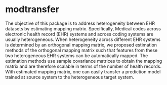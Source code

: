 # modtransfer
The objective of this package is to address heterogeneity between EHR datasets by estimating mapping matrix. Specifically, Medical codes across electronic health record (EHR) systems and across coding systems are usually heterogeneous. When heterogeneity across different EHR systems is determined by an orthogonal mapping matrix, we proposed estimation methods of the orthogonal mapping matrix such that features from these two heterogeneous EHR systems can be automatically mapped. The estimation methods use sample covariance matrices to obtain the mapping matrix and are therefore scalable in terms of the number of health records. With estimated mapping matrix, one can easily transfer a prediction model trained at source system to the heterogeneous target system.

